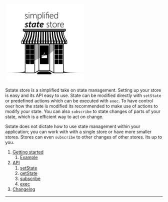 ![alt text](sstate.png "Simplified State Store")

Sstate store is a simplified take on state management. Setting up your store is easy and its API easy to use. State can be modified directly with `setState` or predefined actions which can be executed with `exec`. To have control over how the state is modified its recommended to make use of actions to modify your state.
You can also `subscribe` to state changes of parts of your state, which is a efficient way to act on change.

Sstate does not dictate how to use state management within your application; you can work with with a single store or have more smaller stores. Stores can even `subscribe` to other changes of other stores. Its up to you.

1. [Getting started](#getting-started)
   1. [Example](#example)
2. [API](#api)
   1. [setState](#setstate)
   2. [getState](#getstate)
   3. [subscribe](#subscribe)
   4. [exec](#exec)
3. [Changelog](#changelog)

---
